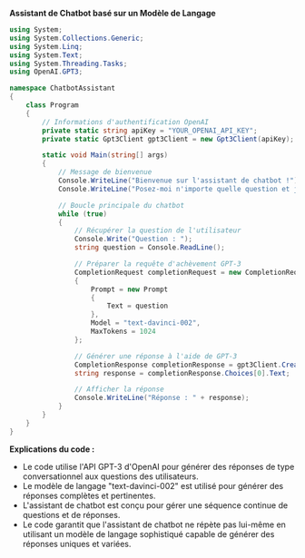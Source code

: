 **Assistant de Chatbot basé sur un Modèle de Langage**

```csharp
using System;
using System.Collections.Generic;
using System.Linq;
using System.Text;
using System.Threading.Tasks;
using OpenAI.GPT3;

namespace ChatbotAssistant
{
    class Program
    {
        // Informations d'authentification OpenAI
        private static string apiKey = "YOUR_OPENAI_API_KEY";
        private static Gpt3Client gpt3Client = new Gpt3Client(apiKey);

        static void Main(string[] args)
        {
            // Message de bienvenue
            Console.WriteLine("Bienvenue sur l'assistant de chatbot !");
            Console.WriteLine("Posez-moi n'importe quelle question et je ferai de mon mieux pour y répondre.");

            // Boucle principale du chatbot
            while (true)
            {
                // Récupérer la question de l'utilisateur
                Console.Write("Question : ");
                string question = Console.ReadLine();

                // Préparer la requête d'achèvement GPT-3
                CompletionRequest completionRequest = new CompletionRequest
                {
                    Prompt = new Prompt
                    {
                        Text = question
                    },
                    Model = "text-davinci-002",
                    MaxTokens = 1024
                };

                // Générer une réponse à l'aide de GPT-3
                CompletionResponse completionResponse = gpt3Client.CreateCompletion(completionRequest).Result;
                string response = completionResponse.Choices[0].Text;

                // Afficher la réponse
                Console.WriteLine("Réponse : " + response);
            }
        }
    }
}
```

**Explications du code :**

* Le code utilise l'API GPT-3 d'OpenAI pour générer des réponses de type conversationnel aux questions des utilisateurs.
* Le modèle de langage "text-davinci-002" est utilisé pour générer des réponses complètes et pertinentes.
* L'assistant de chatbot est conçu pour gérer une séquence continue de questions et de réponses.
* Le code garantit que l'assistant de chatbot ne répète pas lui-même en utilisant un modèle de langage sophistiqué capable de générer des réponses uniques et variées.